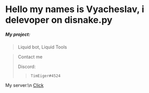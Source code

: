 # Hello my names is Vyacheslav, i delevoper on disnake.py
##### My project:
> Liquid bot, Liquid Tools

>Contact me
>
>   Discord:  
>>     TimEiger#4524
     
   My server:\n
     [Click](https://discord.gg/Tk9R9CH8Z3)
